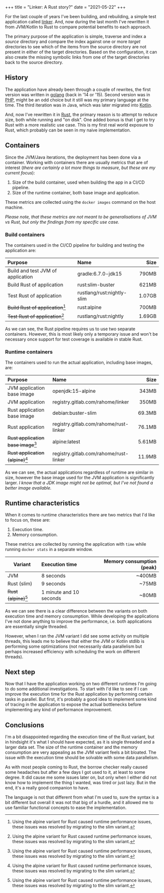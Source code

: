 +++
title = "Linker: A Rust story?"
date = "2021-05-22"
+++

For the last couple of years I've been building, and rebuilding, a simple test
application called [linker](https://gitlab.com/rahome/linker). And, now during
the last month I've rewritten it from JVM/Kotlin to Rust to compare potential
benefits to each approach.

The primary purpose of the application is simple, traverse and index a *source*
directory and compare the index against one or more *target* directories to see
which of the items from the source directory are not present in either of the
target directories. Based on the configuration, it can also create the missing
symbolic links from one of the target directories back to the source directory.

## History

The application have already been through a couple of rewrites, the first
version was written in [golang](https://golang.org/) (back in '14 or '15).
Second version was in [PHP](https://php.net/), might be an odd choice but it
still was my primary language at the time. The third iteration was in Java,
which was later migrated into [Kotlin](https://kotlinlang.org/).

And, now I've rewritten it in [Rust](https://www.rust-lang.org/), the primary
reason is to attempt to reduce size, both while running and "on disk". One
added bonus is that I get to try Rust with a more realistic use case. This is
my first real world exposure to Rust, which probably can be seen in my naive
implementation.

## Containers

Since the JVM/Java iterations, the deployment has been done via a container.
Working with containers there are usually metrics that are of interest (*there
are certainly a lot more things to measure, but these are my current focus*):

1. Size of the build container, used when building the app in a CI/CD pipeline.
2. Size of the runtime container, both base image and application.

These metrics are collected using the `docker images` command on the host machine.

*Please note, that these metrics are not meant to be generalisations of JVM vs
Rust, but only the findings from my specific use case.*

### Build containers

The containers used in the CI/CD pipeline for building and testing the
application are:

| Purpose | Name | Size |
| :--- | :--- | ---: |
| Build and test JVM of application | gradle:6.7.0-jdk15 | 790MB |
| Build Rust of application | rust:slim-buster | 621MB |
| Test Rust of application | rustlang/rust:nightly-slim | 1.07GB |
| ~~Build Rust of application~~[^1] | rust:alpine | 700MB |
| ~~Test Rust of application~~[^1] | rustlang/rust:nightly | 1.69GB |

As we can see, the Rust pipeline requires us to use two separate containers.
However, this is most likely only a temporary issue and won't be necessary once
support for test coverage is available in stable Rust.

### Runtime containers

The containers used to run the actual application, including base images, are:

| Purpose | Name | Size |
| :--- | :--- | ---: |
| JVM application base image | openjdk:15-alpine | 343MB |
| JVM application | registry.gitlab.com/rahome/linker | 350MB |
| Rust application base image | debian:buster-slim | 69.3MB |
| Rust application | registry.gitlab.com/rahome/rust-linker | 76.1MB |
| ~~Rust application base image~~[^1] | alpine:latest | 5.61MB |
| ~~Rust application (alpine)~~[^1] | registry.gitlab.com/rahome/rust-linker | 11.9MB |

As we can see, the actual applications regardless of runtime are similar in
size, however the base image used for the JVM application is significantly
larger. *I know that a JDK image might not be optimal, but I've not found a
better image available.*

## Runtime characteristics

When it comes to runtime characteristics there are two metrics that I'd like to
focus on, these are:

1. Execution time.
2. Memory consumption.

These metrics are collected by running the application with `time` while
running `docker stats` in a separate window.

| Variant | Execution time | Memory consumption (peak) |
| --- | :--- | ---: |
| JVM | 8 seconds | ~400MB |
| Rust (slim) | 9 seconds | ~75MB |
| ~~Rust (alpine)~~[^1] | 1 minute and 10 seconds | ~80MB |

As we can see there is a clear difference between the variants on both
execution time and memory consumption. While developing the applications I've
not done anything to improve the performance, i.e. both applications are
essentially single threaded. 

However, when I ran the JVM variant I did see some activity on multiple
threads, this leads me to believe that either the JVM or Kotlin stdlib is
performing some optimizations (not necessarily data parallelism but perhaps
increased efficiency with scheduling the work on different threads).

## Next step

Now that I have the application working on two different runtimes I'm going to
do some additional investigations. To start with I'd like to see if I can
improve the execution time for the Rust application by performing certain tasks
in parallel. But first, it's probably a good idea to implement some kind of
tracing in the application to expose the actual bottlenecks before implementing
any kind of performance improvement.

## Conclusions

I'm a bit disappointed regarding the execution time of the Rust variant, but in
hindsight it's what I should have expected, as it is single threaded and a
larger data set. The size of the runtime container and the memory consumption
are very appealing as the JVM variant feels a bit bloated. The issue with the
execution time should be solvable with some data parallelism.

As with most people coming to Rust, the borrow checker really caused some
headaches but after a few days I got used to it, at least to some degree. It
did cause me some issues later on, but only when I either did not know how to
implement the thing I wanted, was tired or just lazy. But in the end, it's a
really good companion to have.

The language is not that different from what I'm used to, sure the syntax is a
bit different but overall it was not that big of a hurdle, and it allowed me to
use familiar functional concepts to ease the implementation.

[^1]: Using the alpine variant for Rust caused runtime performance issues,
      these issues was resolved by migrating to the slim variant.
